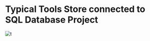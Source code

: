 # Typical Tools Store connected to SQL Database Project

![t](https://user-images.githubusercontent.com/101192809/204543716-e20238cc-4b58-4433-b805-54fd2709e053.png)
